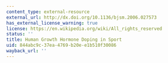 ```yaml
---
content_type: external-resource
external_url: http://dx.doi.org/10.1136/bjsm.2006.027573
has_external_license_warning: true
license: https://en.wikipedia.org/wiki/All_rights_reserved
status: ''
title: Human Growth Hormone Doping in Sport
uid: 844abc9c-37ea-4769-b20e-e1b510f30086
wayback_url: ''
---
```

